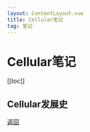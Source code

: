 ```yaml
---
layout: ContentLayout.vue
title: Cellular笔记
tag: 笔记
---
```



# Cellular笔记

[[toc]]

## Cellular发展史

[返回](/zh/blogs/)